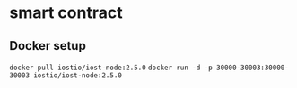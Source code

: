 # smart contract

## Docker setup
```docker pull iostio/iost-node:2.5.0```
```docker run -d -p 30000-30003:30000-30003 iostio/iost-node:2.5.0```
